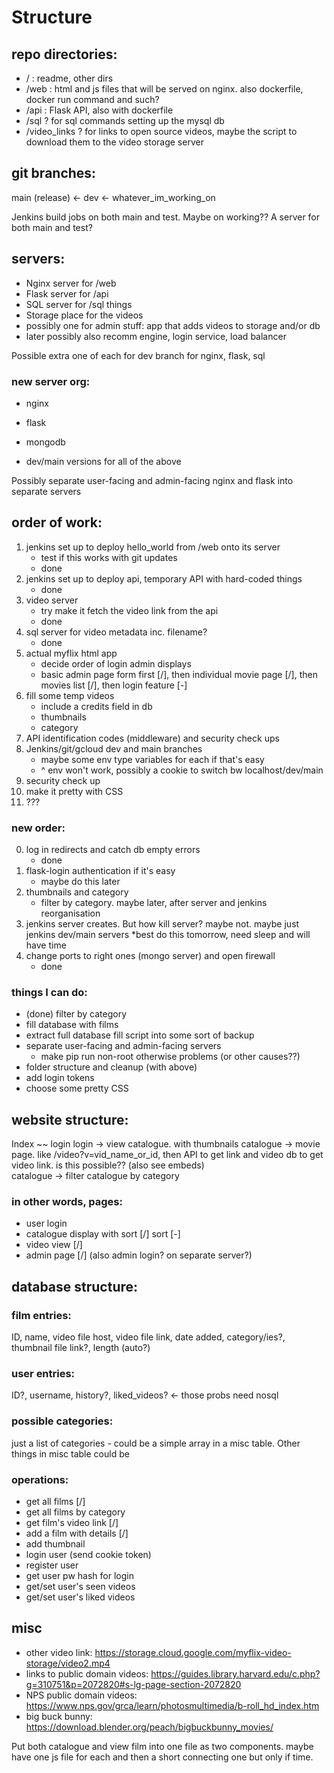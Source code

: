 # Structure

## repo directories:
* / : readme, other dirs
* /web : html and js files that will be served on nginx. also dockerfile, docker run command and such?
* /api : Flask API, also with dockerfile
* /sql ? for sql commands setting up the mysql db
* /video_links ? for links to open source videos, maybe the script to download them to the video storage server


## git branches:
main (release) <- dev <- whatever_im_working_on

Jenkins build jobs on both main and test. Maybe on working??
A server for both main and test?

## servers:
* Nginx server for /web
* Flask server for /api
* SQL server for /sql things
* Storage place for the videos
* possibly one for admin stuff: app that adds videos to storage and/or db
* later possibly also recomm engine, login service, load balancer

Possible extra one of each for dev branch for nginx, flask, sql

### new server org:
* nginx 
* flask 
* mongodb

* dev/main versions for all of the above

Possibly separate user-facing and admin-facing nginx and flask into separate servers

## order of work:

1. jenkins set up to deploy hello_world from /web onto its server
    * test if this works with git updates
    * done
2. jenkins set up to deploy api, temporary API with hard-coded things
    * done
3. video server
    * try make it fetch the video link from the api
    * done
4. sql server for video metadata inc. filename?
    * done
5. actual myflix html app
    * decide order of login admin displays
    * basic admin page form first [/], then individual movie page [/], then movies list [/], then login feature [-]
6. fill some temp videos
    * include a credits field in db
    * thumbnails
    * category
7. API identification codes (middleware) and security check ups
8. Jenkins/git/gcloud dev and main branches 
    * maybe some env type variables for each if that's easy
    * ^ env won't work, possibly a cookie to switch bw localhost/dev/main
9. security check up
10. make it pretty with CSS
11. ???


### new order:
0. log in redirects and catch db empty errors
    * done
1. flask-login authentication if it's easy
    * maybe do this later
2. thumbnails and category
    * filter by category. maybe later, after server and jenkins reorganisation
3. jenkins server creates. But how kill server? maybe not. maybe just jenkins dev/main servers
    *best do this tomorrow, need sleep and will have time
4. change ports to right ones (mongo server) and open firewall
    * done

### things I can do:
* (done) filter by category
* fill database with films
* extract full database fill script into some sort of backup
* separate user-facing and admin-facing servers
    * make pip run non-root otherwise problems (or other causes??)
* folder structure and cleanup (with above)
* add login tokens
* choose some pretty CSS
 

## website structure:

Index ~~ login 
login -> view catalogue. with thumbnails
catalogue -> movie page. like /video?v=vid_name_or_id, then API to get link and video db to get video link. is this possible?? (also see embeds)   
catalogue -> filter catalogue by category

### in other words, pages:
* user login
* catalogue display with sort [/] sort [-]
* video view [/]
* admin page [/] (also admin login? on separate server?)

## database structure:
### film entries:
ID, name, video file host, video file link, date added, category/ies?, thumbnail file link?, length (auto?)

### user entries:
ID?, username, history?, liked_videos? <- those probs need nosql

### possible categories:
just a list of categories - could be a simple array in a misc table.
Other things in misc table could be 

### operations:
* get all films [/]
* get all films by category
* get film's video link [/]
* add a film with details [/]
* add thumbnail
* login user (send cookie token)
* register user
* get user pw hash for login
* get/set user's seen videos
* get/set user's liked videos


## misc
* other  video link: https://storage.cloud.google.com/myflix-video-storage/video2.mp4
* links to public domain videos: https://guides.library.harvard.edu/c.php?g=310751&p=2072820#s-lg-page-section-2072820
* NPS public domain videos: https://www.nps.gov/grca/learn/photosmultimedia/b-roll_hd_index.htm
* big buck bunny: https://download.blender.org/peach/bigbuckbunny_movies/


Put both catalogue and view film into one file as two components. maybe have one js file for each and then a short connecting one but only if time.